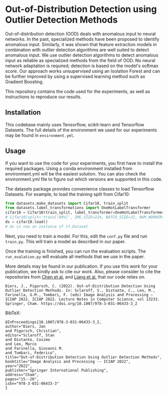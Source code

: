 # Out-of-Distribution Detection using Outlier Detection Methods

Out-of-distribution detection (OOD) deals with anomalous input to neural networks. In the past, specialized methods have been proposed to identify anomalous input. Similarly, it was shown that feature extraction models in combination with outlier detection algorithms are well suited to detect anomalous input.  We use outlier detection algorithms to detect anomalous input as reliable as specialized methods from the field of OOD. No neural network adaptation is required; detection is based on the model's softmax score. Our approach works unsupervised using an Isolation Forest and can be further improved by using a supervised learning method such as Gradient Boosting.

This repository contains the code used for the experiments, as well as instructions to reproduce our results. 

## Installation

This codebase mainly uses Tensorflow, scikit-learn and Tensorflow Datasets. The full details of the environment we 
used for our experiments may be found in `environment.yml`.


## Usage

If you want to use the code for your experiments, you first have to install the required packages.
Using a conda environment installed from environment.yml will be the easiest solution. You can also
check the environment.yml file to figure out which versions are supported in this code.

The datasets package provides convenience classes to load Tensorflow Datasets. For example, to load
the training split from Cifar10:

```python
from datasets.make_datasets import Cifar10, train_split
from datasets.label_transformations import OneHotLabelTransformer
cifar10 = Cifar10(train_split, label_transformer=OneHotLabelTransformer())
# Cifar10(split='train[:80%]', IMG_SIZE=224, BATCH_SIZE=32, NUM_WORKER=-1, ...)
ds = cifar10.load()
# ds is now an instance of tf.Dataset
```

Next, you need to train a model. For this, edit the `conf.py` file and run `train.py`. This will
train a model as described in our paper.

Once the training is finished, you can run the evaluation scripts. The `run_evalation.py` will 
evaluate all methods that we use in the paper.

More details may be found in our publication. If you use this work for your publication, we kindly ask
to cite our work. Also, please consider to cite the repositories from 
[Chen et al.](https://github.com/jfc43/robust-ood-detection) and 
[Liang et al.](https://github.com/facebookresearch/odin) that our code relies on. 

````
Diers, J., Pigorsch, C. (2022). Out-of-Distribution Detection Using Outlier Detection Methods. In: Sclaroff, S., Distante, C., Leo, M., Farinella, G.M., Tombari, F. (eds) Image Analysis and Processing – ICIAP 2022. ICIAP 2022. Lecture Notes in Computer Science, vol 13233. Springer, Cham. https://doi.org/10.1007/978-3-031-06433-3_2
````
BibTeX:

````
@InProceedings{10.1007/978-3-031-06433-3_2,
author="Diers, Jan
and Pigorsch, Christian",
editor="Sclaroff, Stan
and Distante, Cosimo
and Leo, Marco
and Farinella, Giovanni M.
and Tombari, Federico",
title="Out-of-Distribution Detection Using Outlier Detection Methods",
booktitle="Image Analysis and Processing -- ICIAP 2022",
year="2022",
publisher="Springer International Publishing",
address="Cham",
pages="15--26",
isbn="978-3-031-06433-3"
}


````

